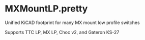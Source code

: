 # MXMountLP.pretty
Unified KiCAD footprint for many MX mount low profile switches

Supports TTC LP, MX LP, Choc v2, and Gateron KS-27

